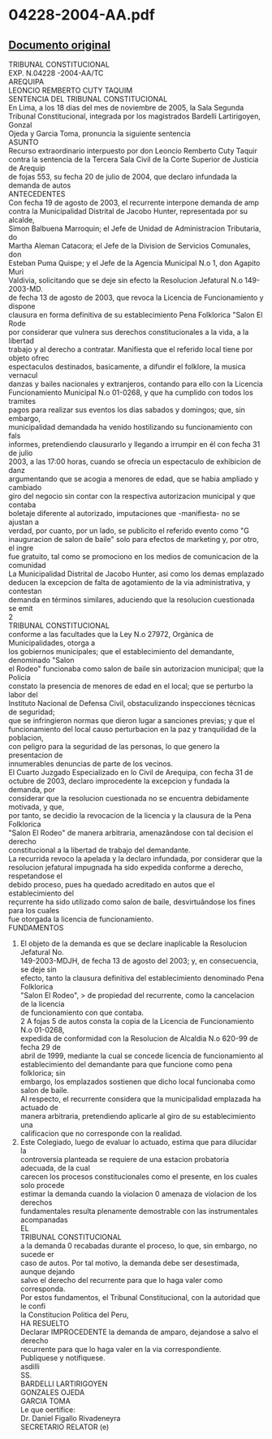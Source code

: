 
04228-2004-AA.pdf
=================
  
[Documento original](https://tc.gob.pe/jurisprudencia/2006/04228-2004-AA.pdf)  
---  
TRIBUNAL CONSTITUCIONAL  
EXP. N.04228 -2004-AA/TC  
AREQUIPA  
LEONCIO REMBERTO CUTY TAQUIM  
SENTENCIA DEL TRIBUNAL CONSTITUCIONAL  
En Lima, a los 18 dias del mes de noviembre de 2005, la Sala Segunda  
Tribunal Constitucional, integrada por los magistrados Bardelli Lartirigoyen, Gonzal  
Ojeda y Garcia Toma, pronuncia la siguiente sentencia  
ASUNTO  
Recurso extraordinario interpuesto por don Leoncio Remberto Cuty Taquir  
contra la sentencia de la Tercera Sala Civil de la Corte Superior de Justicia de Arequip  
de fojas 553, su fecha 20 de julio de 2004, que declaro infundada la demanda de autos  
ANTECEDENTES  
Con fecha 19 de agosto de 2003, el recurrente interpone demanda de amp  
contra la Municipalidad Distrital de Jacobo Hunter, representada por su alcalde,  
Simon Balbuena Marroquin; el Jefe de Unidad de Administracion Tributaria, do  
Martha Aleman Catacora; el Jefe de la Division de Servicios Comunales, don  
Esteban Puma Quispe; y el Jefe de la Agencia Municipal N.o 1, don Agapito Muri  
Valdivia, solicitando que se deje sin efecto la Resolucion Jefatural N.o 149-2003-MD.  
de fecha 13 de agosto de 2003, que revoca la Licencia de Funcionamiento y dispone  
clausura en forma definitiva de su establecimiento Pena Folklorica "Salon El Rode  
por considerar que vulnera sus derechos constitucionales a la vida, a la libertad  
trabajo y al derecho a contratar. Manifiesta que el referido local tiene por objeto ofrec  
espectaculos destinados, basicamente, a difundir el folklore, la musica vernacul  
danzas y bailes nacionales y extranjeros, contando para ello con la Licencia  
Funcionamiento Municipal N.o 01-0268, y que ha cumplido con todos los tramites  
pagos para realizar sus eventos los dias sabados y domingos; que, sin embargo,  
municipalidad demandada ha venido hostilizando su funcionamiento con fals  
informes, pretendiendo clausurarlo y llegando a irrumpir en él con fecha 31 de julio  
2003, a las 17:00 horas, cuando se ofrecia un espectaculo de exhibicion de danz  
argumentando que se acogia a menores de edad, que se habia ampliado y cambiado  
giro del negocio sin contar con la respectiva autorizacion municipal y que contaba  
boletaje diferente al autorizado, imputaciones que -manifiesta- no se ajustan a  
verdad, por cuanto, por un lado, se publicito el referido evento como "G  
inauguracion de salon de baile" solo para efectos de marketing y, por otro, el ingre  
fue gratuito, tal como se promociono en los medios de comunicacion de la comunidad  
La Municipalidad Distrital de Jacobo Hunter, asi como los demas emplazado  
deducen la excepcion de falta de agotamiento de la via administrativa, y contestan  
demanda en términos similares, aduciendo que la resolucion cuestionada se emit  
2  
TRIBUNAL CONSTITUCIONAL  
conforme a las facultades que la Ley N.o 27972, Orgànica de Municipalidades, otorga a  
los gobiernos municipales; que el establecimiento del demandante, denominado "Salon  
el Rodeo" funcionaba como salon de baile sin autorizacion municipal; que la Policia  
constato la presencia de menores de edad en el local; que se perturbo la labor del  
Instituto Nacional de Defensa Civil, obstaculizando inspecciones técnicas de seguridad;  
que se infringieron normas que dieron lugar a sanciones previas; y que el  
funcionamiento del local causo perturbacion en la paz y tranquilidad de la poblacion,  
con peligro para la seguridad de las personas, lo que genero la presentacion de  
innumerables denuncias de parte de los vecinos.  
El Cuarto Juzgado Especializado en lo Civil de Arequipa, con fecha 31 de  
octubre de 2003, declaro improcedente la excepcion y fundada la demanda, por  
considerar que la resolucion cuestionada no se encuentra debidamente motivada, y que,  
por tanto, se decidio la revocacion de la licencia y la clausura de la Pena Folklorica  
"Salon El Rodeo" de manera arbitraria, amenazândose con tal decision el derecho  
constitucional a la libertad de trabajo del demandante.  
La recurrida revoco la apelada y la declaro infundada, por considerar que la  
resolucion jefatural impugnada ha sido expedida conforme a derecho, respetandose el  
debido proceso, pues ha quedado acreditado en autos que el establecimiento del  
reçurrente ha sido utilizado como salon de baile, desvirtuândose los fines para los cuales  
fue otorgada la licencia de funcionamiento.  
FUNDAMENTOS  
1. El objeto de la demanda es que se declare inaplicable la Resolucion Jefatural No.  
149-2003-MDJH, de fecha 13 de agosto del 2003; y, en consecuencia, se deje sin  
efecto, tanto la clausura definitiva del establecimiento denominado Pena Folklorica  
"Salon El Rodeo", > de propiedad del recurrente, como la cancelacion de la licencia  
de funcionamiento con que contaba.  
2 A fojas 5 de autos consta la copia de la Licencia de Funcionamiento N.o 01-0268,  
expedida de conformidad con la Resolucion de Alcaldia N.o 620-99 de fecha 29 de  
abril de 1999, mediante la cual se concede licencia de funcionamiento al  
establecimiento del demandante para que funcione como pena folklorica; sin  
embargo, los emplazados sostienen que dicho local funcionaba como salon de baile.  
Al respecto, el recurrente considera que la municipalidad emplazada ha actuado de  
manera arbitraria, pretendiendo aplicarle al giro de su establecimiento una  
calificacion que no corresponde con la realidad.  
3. Este Colegiado, luego de evaluar lo actuado, estima que para dilucidar la  
controversia planteada se requiere de una estacion probatoria adecuada, de la cual  
carecen los procesos constitucionales como el presente, en los cuales solo procede  
estimar la demanda cuando la violacion 0 amenaza de violacion de los derechos  
fundamentales resulta plenamente demostrable con las instrumentales acompanadas  
EL  
TRIBUNAL CONSTITUCIONAL  
a la demanda 0 recabadas durante el proceso, lo que, sin embargo, no sucede er  
caso de autos. Por tal motivo, la demanda debe ser desestimada, aunque dejando  
salvo el derecho del recurrente para que lo haga valer como corresponda.  
Por estos fundamentos, el Tribunal Constitucional, con la autoridad que le confi  
la Constitucion Politica del Peru,  
HA RESUELTO  
Declarar IMPROCEDENTE la demanda de amparo, dejandose a salvo el derecho  
recurrente para que lo haga valer en la via correspondiente.  
Publiquese y notifiquese.  
asdilli  
SS.  
BARDELLI LARTIRIGOYEN  
GONZALES OJEDA  
GARCIA TOMA  
Le que oertifice:  
Dr. Daniel Figallo Rivadeneyra  
SECRETARIO RELATOR (e)